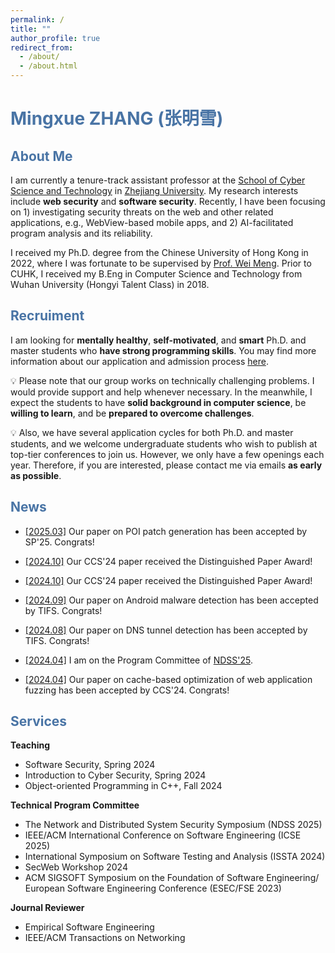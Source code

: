 ```yaml
---
permalink: /
title: ""
author_profile: true
redirect_from: 
  - /about/
  - /about.html
---
```

# <font color="#4974a5">Mingxue ZHANG (张明雪)</font>

## <font color="#4974a5">About Me</font>

I am currently a tenure-track assistant professor at the [School of Cyber Science and Technology](https://icsr.zju.edu.cn) in [Zhejiang University](https://www.zju.edu.cn). My research interests include **web security** and **software security**. Recently, I have been focusing on 1) investigating security threats on the web and other related applications, e.g., WebView-based mobile apps, and 2) AI-facilitated program analysis and its reliability.

I received my Ph.D. degree from the Chinese University of Hong Kong in 2022, where I was fortunate to be supervised by [Prof. Wei Meng](https://www.cse.cuhk.edu.hk/~wei). Prior to CUHK, I received my B.Eng in Computer Science and Technology from Wuhan University (Hongyi Talent Class) in 2018.

## <font color="#4974a5">Recruiment</font>

I am looking for **mentally healthy**, **self-motivated**, and **smart** Ph.D. and master students who **have strong programming skills**. You may find more information about our application and admission process [here](https://mp.weixin.qq.com/s/iijmFFZaEUYQKaRiIMTrKw).  

💡 Please note that our group works on technically challenging problems. I would provide support and help whenever necessary. In the meanwhile, I expect the students to have **solid background in computer science**, be **willing to learn**, and be **prepared to overcome challenges**. 

💡 Also, we have several application cycles for both Ph.D. and master students, and we welcome undergraduate students who wish to publish at top-tier conferences to join us. However, we only have a few openings each year. Therefore, if you are interested, please contact me via emails **as early as possible**.

## <font color="#4974a5">News</font>

- <ins>[2025.03]</ins> Our paper on POI patch generation has been accepted by SP'25. Congrats!
- <ins>[2024.10]</ins> Our CCS'24 paper received the Distinguished Paper Award!

- <ins>[2024.10]</ins> Our CCS'24 paper received the Distinguished Paper Award!
- <ins>[2024.09]</ins> Our paper on Android malware detection has been accepted by TIFS. Congrats!
- <ins>[2024.08]</ins> Our paper on DNS tunnel detection has been accepted by TIFS. Congrats!
- <ins>[2024.04]</ins> I am on the Program Committee of [NDSS'25](https://www.ndss-symposium.org/ndss2025/).
- <ins>[2024.04]</ins> Our paper on cache-based optimization of web application fuzzing has been accepted by CCS'24. Congrats!

## <font color="#4974a5">Services</font>

**Teaching**
- Software Security, Spring 2024
- Introduction to Cyber Security, Spring 2024
- Object-oriented Programming in C++, Fall 2024

**Technical Program Committee**
- The Network and Distributed System Security Symposium (NDSS 2025)
- IEEE/ACM International Conference on Software Engineering (ICSE 2025)
- International Symposium on Software Testing and Analysis (ISSTA 2024)
- SecWeb Workshop 2024
- ACM SIGSOFT Symposium on the Foundation of Software Engineering/ European Software Engineering Conference (ESEC/FSE 2023)

**Journal Reviewer**
- Empirical Software Engineering 
- IEEE/ACM Transactions on Networking 
